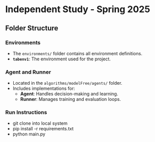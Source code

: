 # Independent Study - Spring 2025

## Folder Structure

### **Environments**
- The `environments/` folder contains all environment definitions.
- **`tabenv1`**: The environment used for the project.

### **Agent and Runner**
- Located in the `algorithms/modelFree/agents/` folder.
- Includes implementations for:
  - **Agent**: Handles decision-making and learning.
  - **Runner**: Manages training and evaluation loops.
### **Run Instructions**
- git clone into local system
- pip install -r requirements.txt
- python main.py

